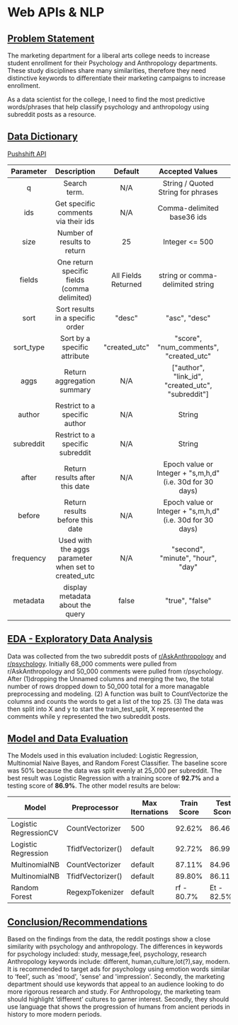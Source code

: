 # Web APIs & NLP
## <u>Problem Statement</u>
The marketing department for a liberal arts college needs to increase student enrollment for their Psychology and Anthropology departments. These study disciplines share many similarities, therefore they need distinctive keywords to differentiate their marketing campaigns to increase enrollment.  

As a data scientist for the college, I need to find the most predictive words/phrases that help classify psychology and anthropology using subreddit posts as a resource.

## <u>Data Dictionary</u>
<a href="https://github.com/pushshift/api">Pushshift API</a><br>

| Parameter |                      Description                     |       Default       |                      Accepted Values                      |   |
|:---------:|:----------------------------------------------------:|:-------------------:|:---------------------------------------------------------:|---|
| q         | Search term.                                         | N/A                 | String / Quoted String for phrases                        |   |
| ids       | Get specific comments via their ids                  | N/A                 | Comma-delimited base36 ids                                |   |
| size      | Number of results to return                          | 25                  | Integer <= 500                                            |   |
| fields    | One return specific fields (comma delimited)         | All Fields Returned | string or comma-delimited string                          |   |
| sort      | Sort results in a specific order                     | "desc"              | "asc", "desc"                                             |   |
| sort_type | Sort by a specific attribute                         | "created_utc"       | "score", "num_comments", "created_utc"                    |   |
| aggs      | Return aggregation summary                           | N/A                 | ["author", "link_id", "created_utc", "subreddit"]         |   |
| author    | Restrict to a specific author                        | N/A                 | String                                                    |   |
| subreddit | Restrict to a specific subreddit                     | N/A                 | String                                                    |   |
| after     | Return results after this date                       | N/A                 | Epoch value or Integer + "s,m,h,d" (i.e. 30d for 30 days) |   |
| before    | Return results before this date                      | N/A                 | Epoch value or Integer + "s,m,h,d" (i.e. 30d for 30 days) |   |
| frequency | Used with the aggs parameter when set to created_utc | N/A                 | "second", "minute", "hour", "day"                         |   |
| metadata  | display metadata about the query                     | false               | "true", "false"                                           |   |

## <u>EDA - Exploratory Data Analysis</u>
Data was collected from the two subreddit posts of <a href='https://www.reddit.com/r/AskAnthropology/'>r/AskAnthropology</a> and <a href ='https://www.reddit.com/r/psychology/'>r/psychology</a>. Initially 68_000 comments were pulled from r/AskAnthropology and 50_000 comments were pulled from r/psychology.  After (1)dropping the Unnamed columns and merging the two, the total number of rows dropped down to 50_000 total for a more managable preprocessing and modeling. (2) A function was built to CountVectorize the columns and counts the words to get a list of the top 25. (3) The data was then split into X and y to start the train_test_split, X represented the comments while y represented the two subreddit posts.

## <u>Model and Data Evaluation</u>
The Models used in this evaluation included: Logistic Regression, Multinomial Naive Bayes, and Random Forest Classifier. The baseline score was 50% because the data was split evenly at 25_000 per subreddit.  The best result was Logistic Regression with a training score of <b>92.7%</b> and a testing score of <b>86.9%</b>. The other model results are below:

| Model                 | Preprocessor      | Max Iternations | Train Score | Test Score |
|-----------------------|-------------------|-----------------|-------------|------------|
| Logistic RegressionCV | CountVectorizer   | 500             | 92.62%      | 86.46%     |
| Logistic Regression   | TfidfVectorizer() | default         | 92.72%      | 86.99%     |
| MultinomialNB         | CountVectorizer   | default         | 87.11%      | 84.96%     |
| MultinomialNB         | TfidfVectorizer() | default         | 89.80%      | 86.11%     |
| Random Forest         | RegexpTokenizer   | default         | rf - 80.7%  | Et - 82.5% |


## <u>Conclusion/Recommendations</u>
Based on the findings from the data, the reddit postings show a close similarity with psychology and anthropology.  The differences in keywords for psychology included: study, message,feel, psychology, research
Anthropology keywords include: different, human,culture,lot(?),say, modern. It is recommended to target ads for psychology using emotion words similar to ‘feel’, such as 'mood', 'sense' and 'impression'.  Secondly, the marketing department should use keywords that appeal to an audience looking to do more rigorous research and study. For Anthropology, the marketing team should highlight ‘different’ cultures to garner interest. Secondly, they should use language that shows the progression of humans from ancient periods in history to more modern periods.


